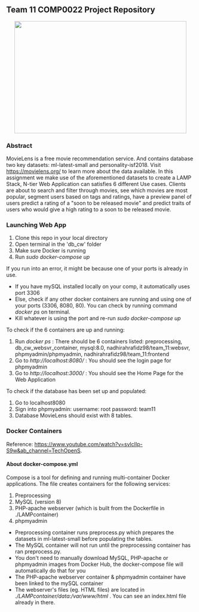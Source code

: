 ## Team 11 COMP0022 Project Repository
<p align="center">
<img src="https://user-images.githubusercontent.com/35294224/111269423-89942a00-8626-11eb-808b-82994fb62cce.png" width="460" height="300">
</p>

### Abstract
MovieLens is a free movie recommendation service. And contains database two key datasets: ml-latest-small and personality-isf2018. Visit https://movielens.org/ to learn more about the data available. In this assignment we make use of the aforementioned datasets to create a LAMP Stack, N-tier Web Application can satisfies 6 different Use cases. Clients are about to search and filter through movies, see which movies are most popular, segment users based on tags and ratings, have a preview panel of users predict a rating of a "soon to be released movie" and predict traits of users who would give a high rating to a soon to be released movie.

### Launching Web App
1. Clone this repo in your local directory
2. Open terminal in the 'db_cw' folder
3. Make sure Docker is running
4. Run _sudo docker-compose up_

If you run into an error, it might be because one of your ports is already in use. 
- If you have mySQL installed locally on your comp, it automatically uses port 3306  
- Else, check if any other docker containers are running and using one of your ports (3306, 8080, 80). You can check by running command _docker ps_ on terminal. 
- Kill whatever is using the port and re-run _sudo docker-compose up_ 

To check if the 6 containers are up and running:
1. Run _docker ps_  : There should be 6 containers listed: preprocessing, db_cw_websvr_container, mysql:8.0, nadhirahrafidz98/team_11:websvr, phpmyadmin/phpmyadmin, nadhirahrafidz98/team_11:frontend
2. Go to _http://localhost:8080/_  : You should see the login page for phpmyadmin
3. Go to _http://localhost:3000/_  : You should see the Home Page for the Web Application

To check if the database has been set up and populated: 
1. Go to localhost8080
2. Sign into phpmyadmin:
        username: root
        password: team11
3. Database MovieLens should exist with 8 tables. 

### Docker Containers
Reference: https://www.youtube.com/watch?v=svlcIIp-S9w&ab_channel=TechOpenS.

#### About docker-compose.yml
Compose is a tool for defining and running multi-container Docker applications. The file creates containers for the following services:
1. Preprocessing
2. MySQL (version 8)
3. PHP-apache webserver (which is built from the Dockerfile in ./LAMPcontainer)
4. phpmyadmin

- Preprocessing container runs preprocess.py which prepares the datasets in ml-latest-small before populating the tables. 
- The MySQL container will not run until the preprocessing container has ran preprocess.py. 
- You don't need to manually download MySQL, PHP-apache or phpmyadmin images from Docker Hub, the docker-compose file will automatically do that for you 
- The PHP-apache webserver container & phpmyadmin container have been linked to the mySQL container
- The webserver's files (eg. HTML files) are located in _./LAMPcontainer/data:/var/www/html_ . You can see an index.html file already in there. 
